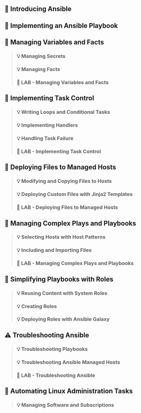 ## :bookmark_tabs: Introducing Ansible

## :bookmark_tabs: Implementing an Ansible Playbook

## :bookmark_tabs: Managing Variables and Facts
> ###	:bulb: Managing Secrets
> ###	:bulb: Managing Facts
> ###	:dvd: LAB - Managing Variables and Facts

## :bookmark_tabs: Implementing Task Control
> ###	:bulb: Writing Loops and Conditional Tasks
> ###	:bulb: Implementing Handlers
> ###	:bulb: Handling Task Failure
> ###	:dvd: LAB - Implementing Task Control

## :bookmark_tabs: Deploying Files to Managed Hosts
> ###	:bulb: Modifying and Copying Files to Hosts
> ###	:bulb: Deploying Custom Files with Jinja2 Templates
> ###	:dvd: LAB - Deploying Files to Managed Hosts

## :bookmark_tabs: Managing Complex Plays and Playbooks
> ###	:bulb: Selecting Hosts with Host Patterns
> ###	:bulb: Including and Importing Files
> ###	:dvd: LAB - Managing Complex Plays and Playbooks

## :floppy_disk: Simplifying Playbooks with Roles
> ###	:bulb: Reusing Content with System Roles
> ###	:bulb: Creating Roles
> ###	:bulb: Deploying Roles with Ansible Galaxy

## :warning: Troubleshooting Ansible
> ###	:bulb: Troubleshooting Playbooks
> ###	:bulb: Troubleshooting Ansible Managed Hosts
> ###	:dvd: LAB - Troubleshooting Ansible

## :beginner: Automating Linux Administration Tasks
> ###	:bulb: Managing Software and Subscriptions
